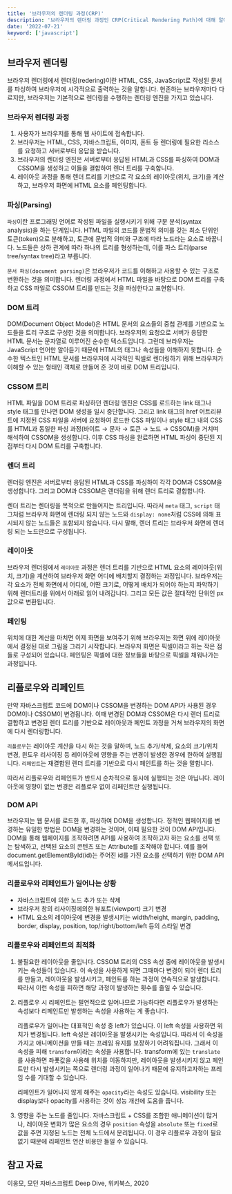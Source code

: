 ```yaml
---
title: '브라우저의 렌더링 과정(CRP)'
description: '브라우저의 렌더링 과정인 CRP(Critical Rendering Path)에 대해 알아봅니다.'
date: '2022-07-21'
keyword: ['javascript']
---
```


## 브라우저 렌더링

브라우저 렌더링에서 렌더링(redering)이란 HTML, CSS, JavaScript로 작성된 문서를 파싱하여 브라우저에 시각적으로 출력하는 것을 말합니다. 현존하는 브라우저마다 다르지만, 브라우저는 기본적으로 렌더링을 수행하는 렌더링 엔진을 가지고 있습니다.


### 브라우저 렌더링 과정

1. 사용자가 브라우저를 통해 웹 사이트에 접속합니다.
2. 브라우저는 HTML, CSS, 자바스크립트, 이미지, 폰트 등 렌더링에 필요한 리소스를 요청하고 서버로부터 응답을 받습니다.
3. 브라우저의 렌더링 엔진은 서버로부터 응답된 HTML과 CSS를 파싱하여 DOM과 CSSOM을 생성하고 이들을 결합하여 렌더 트리를 구축합니다.
4. 레이아웃 과정을 통해 렌더 트리를 기반으로 각 요소의 레이아웃(위치, 크기)을 계산하고, 브라우저 화면에 HTML 요소를 페인팅합니다.


### 파싱(Parsing)

`파싱`이란 프로그래밍 언어로 작성된 파일을 실행시키기 위해 구문 분석(syntax analysis)을 하는 단계입니다. HTML 파일의 코드를 문법적 의미를 갖는 최소 단위인 토큰(token)으로 분해하고, 토큰에 문법적 의미와 구조에 따라 노드라는 요소로 바꿉니다. 노드들은 상하 관계에 따라 하나의 트리를 형성하는데, 이를 파스 트리(parse tree/syntax tree)라고 부릅니다.

`문서 파싱(document parsing)`은 브라우저가 코드를 이해하고 사용할 수 있는 구조로 변환하는 것을 의미합니다. 렌더링 과정에서 HTML 파일을 바탕으로 DOM 트리를 구축하고 CSS 파일로 CSSOM 트리를 만드는 것을 파싱한다고 표현합니다.


### DOM 트리

DOM(Document Object Model)은 HTML 문서의 요소들의 중첩 관계를 기반으로 노드들을 트리 구조로 구성한 것을 의미합니다. 브라우저의 요청으로 서버가 응답한 HTML 문서는 문자열로 이루어진 순수한 텍스트입니다. 그런데 브라우저는 JavaScript 언어만 알아듣기 때문에 HTML의 태그나 속성들을 이해하지 못합니다. 순수한 텍스트인 HTML 문서를 브라우저에 시각적인 픽셀로 렌더링하기 위해 브라우저가 이해할 수 있는 형태인 객체로 만들어 준 것이 바로 DOM 트리입니다.


### CSSOM 트리

HTML 파일을 DOM 트리로 파싱하던 렌더링 엔진은 CSS를 로드하는 link 태그나 style 태그를 만나면 DOM 생성을 일시 중단합니다. 그리고 link 태그의 href 어트리뷰트에 지정된 CSS 파일을 서버에 요청하여 로드한 CSS 파일이나 style 태그 내의 CSS를 HTML과 동일한 파싱 과정(바이트 → 문자 → 토큰 → 노드 → CSSOM)을 거치며 해석하여 CSSOM을 생성합니다. 이후 CSS 파싱을 완료하면 HTML 파싱이 중단된 지점부터 다시 DOM 트리를 구축합니다.


### 렌더 트리

렌더링 엔진은 서버로부터 응답된 HTML과 CSS를 파싱하여 각각 DOM과 CSSOM을 생성합니다. 그리고 DOM과 CSSOM은 렌더링을 위해 렌더 트리로 결합합니다.

렌더 트리는 렌더링을 목적으로 만들어지는 트리입니다. 따라서 `meta` 태그, `script` 태그처럼 브라우저 화면에 렌더링 되지 않는 노드와 `display: none`처럼 CSS에 의해 표시되지 않는 노드들은 포함되지 않습니다. 다시 말해, 렌더 트리는 브라우저 화면에 렌더링 되는 노드만으로 구성됩니다.


### 레이아웃

브라우저 렌더링에서 `레이아웃` 과정은 렌더 트리를 기반으로 HTML 요소의 레이아웃(위치, 크기)을 계산하여 브라우저 화면 어디에 배치할지 결정하는 과정입니다. 브라우저는 각 요소가 전체 화면에서 어디에, 어떤 크기로, 어떻게 배치가 되어야 하는지 파악하기 위해 렌더트리를 위에서 아래로 읽어 내려갑니다. 그리고 모든 값은 절대적인 단위인 px 값으로 변환됩니다.


### 페인팅

위치에 대한 계산을 마치면 이제 화면을 보여주기 위해 브라우저는 화면 위에 레이아웃에서 결정된 대로 그림을 그리기 시작합니다. 브라우저 화면은 픽셀이라고 하는 작은 점들로 구성되어 있습니다. 페인팅은 픽셀에 대한 정보들을 바탕으로 픽셀을 채워나가는 과정입니다.


## 리플로우와 리페인트

만약 자바스크립트 코드에 DOM이나 CSSOM을 변경하는 DOM API가 사용된 경우 DOM이나 CSSOM이 변경됩니다. 이때 변경된 DOM과 CSSOM은 다시 렌더 트리로 결합하고 변경된 렌더 트리를 기반으로 레이아웃과 페인트 과정을 거쳐 브라우저의 화면에 다시 렌더링합니다.

`리플로우`는 레이아웃 계산을 다시 하는 것을 말하며, 노드 추가/삭제, 요소의 크기/위치 변경, 윈도우 리사이징 등 레이아웃에 영향을 주는 변경이 발생한 경우에 한하여 실행됩니다. `리페인트`는 재결합된 렌더 트리를 기반으로 다시 페인트를 하는 것을 말합니다.

따라서 리플로우와 리페인트가 반드시 순차적으로 동시에 실행되는 것은 아닙니다. 레이아웃에 영향이 없는 변경은 리플로우 없이 리페인트만 실행됩니다.


### DOM API

브라우저는 웹 문서를 로드한 후, 파싱하여 DOM을 생성합니다. 정적인 웹페이지를 변경하는 유일한 방법은 DOM을 변경하는 것이며, 이때 필요한 것이 DOM API입니다. DOM을 통해 웹페이지를 조작하려면 API를 사용하여 조작하고자 하는 요소를 선택 또는 탐색하고, 선택된 요소의 콘텐츠 또는 Attribute를 조작해야 합니다. 예를 들어 document.getElementById(id)는 주어진 id를 가진 요소를 선택하기 위한 DOM API 메서드입니다.


### 리플로우와 리페인트가 일어나는 상황

- 자바스크립트에 의한 노드 추가 또는 삭제
- 브라우저 창의 리사이징에의한 뷰포트(viewport) 크기 변경
- HTML 요소의 레이아웃에 변경을 발생시키는 width/height, margin, padding, border, display, position, top/right/bottom/left 등의 스타일 변경


### 리플로우와 리페인트의 최적화

1. 불필요한 레이아웃을 줄입니다. CSSOM 트리의 CSS 속성 중에 레이아웃을 발생시키는 속성들이 있습니다. 이 속성을 사용하게 되면 그때마다 변경이 되어 렌더 트리를 만들고, 레이아웃을 발생시키고, 페인트를 하는 과정이 연속적으로 발생합니다. 따라서 이런 속성을 피하면 해당 과정이 발생하는 횟수를 줄일 수 있습니다.
2. 리플로우 시 리페인트는 필연적으로 일어나므로 가능하다면 리플로우가 발생하는 속성보다 리페인트만 발생하는 속성을 사용하는 게 좋습니다.

   리플로우가 일어나는 대표적인 속성 중 left가 있습니다. 이 left 속성을 사용하면 위치가 변경됩니다. left 속성은 레이아웃을 발생시키는 속성입니다. 따라서 이 속성을 가지고 애니메이션을 만들 때는 프레임 유지를 보장하기 어려워집니다. 그래서 이 속성을 피해 `transform`이라는 속성을 사용합니다. transform에 있는 `translate`를 사용하면 좌푯값을 사용해 위치를 이동하지만, 레이아웃을 발생시키지 않고 페인트만 다시 발생시키는 쪽으로 렌더링 과정이 일어나기 때문에 유지하고자하는 프레임 수를 기대할 수 있습니다.

   리페인트가 일어나지 않게 해주는 `opacity`라는 속성도 있습니다. visibility 또는 display보다 opacity를 사용하는 것이 성능 개선에 도움을 줍니다.

3. 영향을 주는 노드를 줄입니다. 자바스크립트 + CSS를 조합한 애니메이션이 많거나, 레이아웃 변화가 많은 요소의 경우 `position` 속성을 `absolute` 또는 `fixed`로 값을 주면 지정된 노드는 전체 노드에서 분리됩니다. 이 경우 리플로우 과정이 필요 없기 때문에 리페인트 연산 비용만 들일 수 있습니다.


## 참고 자료

이웅모, 모던 자바스크립트 Deep Dive, 위키북스, 2020
